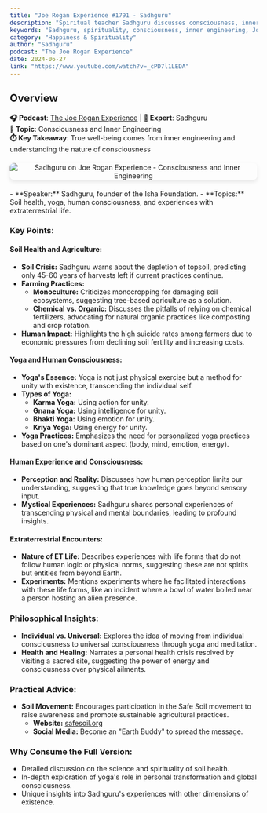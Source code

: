 ```yaml
---
title: "Joe Rogan Experience #1791 - Sadhguru"
description: "Spiritual teacher Sadhguru discusses consciousness, inner engineering, and practical approaches to achieving inner peace and well-being in modern life."
keywords: "Sadhguru, spirituality, consciousness, inner engineering, Joe Rogan, meditation, well-being, spiritual growth"
category: "Happiness & Spirituality"
author: "Sadhguru"
podcast: "The Joe Rogan Experience"
date: 2024-06-27
link: "https://www.youtube.com/watch?v=_cPD7l1LEDA"
---
```


## Overview

**🎧 Podcast**: [The Joe Rogan Experience](https://open.spotify.com/show/4rOoJ6Egrf8K2IrywzwOMk) | **📖 Expert**: Sadhguru  
**🎯 Topic**: Consciousness and Inner Engineering  
**⏱️ Key Takeaway**: True well-being comes from inner engineering and understanding the nature of consciousness

<div style="text-align: center; margin: 20px 0;">
  <img src="https://img.youtube.com/vi/_cPD7l1LEDA/maxresdefault.jpg" alt="Sadhguru on Joe Rogan Experience - Consciousness and Inner Engineering" style="max-width: 100%; border-radius: 8px; box-shadow: 0 4px 8px rgba(0,0,0,0.1);">
</div>
- **Speaker:** Sadhguru, founder of the Isha Foundation.
- **Topics:** Soil health, yoga, human consciousness, and experiences with extraterrestrial life.

### **Key Points:**

#### **Soil Health and Agriculture:**
- **Soil Crisis:** Sadhguru warns about the depletion of topsoil, predicting only 45-60 years of harvests left if current practices continue.
- **Farming Practices:**
  - **Monoculture:** Criticizes monocropping for damaging soil ecosystems, suggesting tree-based agriculture as a solution.
  - **Chemical vs. Organic:** Discusses the pitfalls of relying on chemical fertilizers, advocating for natural organic practices like composting and crop rotation.
- **Human Impact:** Highlights the high suicide rates among farmers due to economic pressures from declining soil fertility and increasing costs.

#### **Yoga and Human Consciousness:**
- **Yoga's Essence:** Yoga is not just physical exercise but a method for unity with existence, transcending the individual self.
- **Types of Yoga:**
  - **Karma Yoga:** Using action for unity.
  - **Gnana Yoga:** Using intelligence for unity.
  - **Bhakti Yoga:** Using emotion for unity.
  - **Kriya Yoga:** Using energy for unity.
- **Yoga Practices:** Emphasizes the need for personalized yoga practices based on one's dominant aspect (body, mind, emotion, energy).

#### **Human Experience and Consciousness:**
- **Perception and Reality:** Discusses how human perception limits our understanding, suggesting that true knowledge goes beyond sensory input.
- **Mystical Experiences:** Sadhguru shares personal experiences of transcending physical and mental boundaries, leading to profound insights.

#### **Extraterrestrial Encounters:**
- **Nature of ET Life:** Describes experiences with life forms that do not follow human logic or physical norms, suggesting these are not spirits but entities from beyond Earth.
- **Experiments:** Mentions experiments where he facilitated interactions with these life forms, like an incident where a bowl of water boiled near a person hosting an alien presence.

### **Philosophical Insights:**
- **Individual vs. Universal:** Explores the idea of moving from individual consciousness to universal consciousness through yoga and meditation.
- **Health and Healing:** Narrates a personal health crisis resolved by visiting a sacred site, suggesting the power of energy and consciousness over physical ailments.

### **Practical Advice:**
- **Soil Movement:** Encourages participation in the Safe Soil movement to raise awareness and promote sustainable agricultural practices.
  - **Website:** [safesoil.org](https://safesoil.org)
  - **Social Media:** Become an "Earth Buddy" to spread the message.

### **Why Consume the Full Version:**
- Detailed discussion on the science and spirituality of soil health.
- In-depth exploration of yoga's role in personal transformation and global consciousness.
- Unique insights into Sadhguru's experiences with other dimensions of existence.
